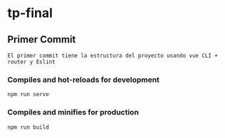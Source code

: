 # tp-final

## Primer Commit 
```
El primer commit tiene la estructura del proyecto usando vue CLI + router y Eslint

```
### Compiles and hot-reloads for development
```
npm run serve
```

### Compiles and minifies for production
```
npm run build
```

